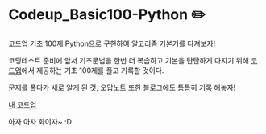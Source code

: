 # Codeup_Basic100-Python ✏️
코드업 기초 100제 Python으로 구현하여 알고리즘 기본기를 다져보자!

코딩테스트 준비에 앞서 기초문법을 한번 더 복습하고
기본을 탄탄하게 다지기 위해 [코드업](https://codeup.kr/problemsetsol.php?psid=33)에서 제공하는 기초 100제를 풀고 기록할 것이다.

문제를 풀다가 새로 알게 된 것, 오답노트 또한 블로그에도 틈틈히 기록 해놓자!

[내 코드업](https://codeup.kr/userinfo.php?user=min0201ji)

아자 아자 화이자~ :D

